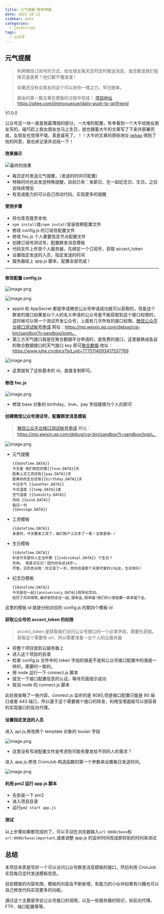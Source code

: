 ```yaml
---
title: 元气提醒~脱单神器
date: 2021-10-12
sidebar: auto
categories:
  - javascript
tags:
  - 公众号
---
```


## 元气提醒

> 利用微信订阅号的方式，给女朋友每天定时定时推送消息。谁还敢说我们程序员是直男？他们都不懂浪漫！
>
> 如果还没有女朋友的这个可以祝你一臂之力，早日脱单。
>
> 掘金的第一篇文章在摸鱼的过程中完成！
> [项目地址](https://gitee.com/jimmyxuexue/daily-push-to-girlfriend) https://gitee.com/jimmyxuexue/daily-push-to-girlfriend

V1.0.0

公众号这一块一直是我最薄弱的部分，一大堆的配置，有幸看到一个大牛给她女朋友写的，碰巧赶上我女朋友也马上生日，就也跟着大牛的文章写了下来并部署完成，女朋友也觉得不错，真是喜死了。！！大牛的文章的原帖地址 [iwhao](https://juejin.cn/post/7012171027790692388) 得到了他的同意，我也来记录并总结一下！

#### 效果展示

![最终的效果](https://img-blog.csdnimg.cn/94a6b22e8899464dbdfbaf11ba7ca675.jpg?x-oss-process=image/watermark,type_ZHJvaWRzYW5zZmFsbGJhY2s,shadow_50,text_Q1NETiBASmltbXnpm6rpm6o=,size_20,color_FFFFFF,t_70,g_se,x_16)

- 每日定时发送元气提醒，（发送的时间可配置）
- 特殊时间也会发送特殊提醒，目前已有：发薪日、在一起纪念日、生日。之后会陆续增加
- 有变成能力的可以自己改动代码，实现更多的提醒

#### 使用步骤

- 将仓库克隆至本地
- `npm install`或`cnpm install`安装依赖配置文件
- 修改 config.js 的订阅号配置文件
- 修改 fnc.js 个人重要信息节点配置文件
- 创建订阅号测试号，配置群发消息模板
- 代码文件上传至个人服务器，先绑定一个订阅号，获取 accect_token
- 设置指定发送的人员，指定发送的时间
- 服务器挂上 app.js 脚本，配置全部完成！

---

#### 修改配置 config.js

![image.png](https://p6-juejin.byteimg.com/tos-cn-i-k3u1fbpfcp/48f3cd5423c441f0be50c6ee5c825de3~tplv-k3u1fbpfcp-watermark.image?)

![image.png](https://p6-juejin.byteimg.com/tos-cn-i-k3u1fbpfcp/ab429c75aef64f7a9c88a880e498c7aa~tplv-k3u1fbpfcp-watermark.image?)

- appid 和 AppSecret 都是申请微信公众号申请成功就可以获取的，但是这个群发的接口如果是以个人的名义申请的公众号是不能获取到这个接口权限的，这时候可以用一个测试开发公众号，上面有几乎所有的接口权限。[微信公众平台接口测试帐号申请](https://mp.weixin.qq.com/debug/cgi-bin/sandbox?t=sandbox/login) 网址：https://mp.weixin.qq.com/debug/cgi-bin/sandbox?t=sandbox/login。
- 第三方天气接口我是在聚合数据平台申请的，是免费的接口，这里替换成各自的聚合数据接口的天气接口 key 即可[聚合数据](https://www.juhe.cn/docs?bd_vid=7775114093417537769) 地址：https://www.juhe.cn/docs?bd_vid=7775114093417537769

![image.png](https://p3-juejin.byteimg.com/tos-cn-i-k3u1fbpfcp/3a3abed43d0b4af79d5fb0742b46e8a8~tplv-k3u1fbpfcp-watermark.image?)

- 这里就有了这些基本的 id，直接复制即可。

#### 修改 fnc.js

![image.png](https://p3-juejin.byteimg.com/tos-cn-i-k3u1fbpfcp/01f63c1aaeeb4c98bbfafcca8a52d463~tplv-k3u1fbpfcp-watermark.image?)

- 修改 base 对象的 birthday、love、pay 字段替换为个人的即可

#### 创建微信公众号测试号，配置群发消息模板

> [微信公众平台接口测试帐号申请](https://mp.weixin.qq.com/debug/cgi-bin/sandbox?t=sandbox/login) 网址：https://mp.weixin.qq.com/debug/cgi-bin/sandbox?t=sandbox/login。

![image.png](https://p9-juejin.byteimg.com/tos-cn-i-k3u1fbpfcp/d0d72466afed4f4fa49ca0bd23538321~tplv-k3u1fbpfcp-watermark.image?)

- 元气提醒

  ```
  {{dateTime.DATA}}
  今天是 我们相恋的第{{love.DATA}}天
  距离上交工资还有{{pay.DATA}}天
  距离你的生日还有{{birthday.DATA}}天
  今日天气 {{weather.DATA}}
  今日温度 {{temp.DATA}}度
  空气湿度 {{humidity.DATA}}
  风向 {{wind.DATA}}
  每日一句
  {{message.DATA}}
  ```

- 工资模板

  ```
  {{dateTime.DATA}}
  亲爱的，今天要发工资了，咱们账户上又多了一笔！注意查收~！
  ```

- 生日模板

  ```
  {{dateTime.DATA}}
  听说今天是你人生当中第 {{individual.DATA}} 个生日？
  天呐， 我差点忘记！因为你永远18岁~。
  尽管，日历告诉我：你又涨了一岁，但你还是那个天真可爱的小仙女，生日快乐!
  ```

- 纪念日模板

  ```
  {{dateTime.DATA}}
  今天是在一起{{anniversary.DATA}}周年纪念日。
  经历了风风雨雨,最终依然走在一起,很幸运,很幸福!我们的小家庭要一直幸福下去。
  ```

这里的模板 id 就是分别对应的 config.js 的那四个模板 id

#### 获取公众号的 accect_token 的权限

> accect_token 是获取我们访问公众号接口的一个必填字段，需要先获取。获取这个需要有 url，所以需要准备一台个人的云服务器

- 将整个项目放到云服务器上
- 进入这个项目的目录
- 检查 config.js 文件中的 token 字段的值是不是和公众号接口配置中的值是一样的，需要时一致的。
- 用 node 运行一下 connect.js 脚本
- 提交一下接口配置信息的认证。等待页面提示成功
- 取消 node 的 connect.js 脚本

此处我省略了一些内容，connect.js 监听的是 8080,但是接口配置只能是 80 端口或者 443 端口，所以基于这个需要做个接口的转发，利用宝塔面板可以很容易的实现接口的反向代理。

#### 设置指定发送的人员

进入 api.js,修改两个 template 对象的 touser 字段

![image.png](https://p1-juejin.byteimg.com/tos-cn-i-k3u1fbpfcp/81e53a3b0232435cb516a5438095bde4~tplv-k3u1fbpfcp-watermark.image?)

- 这里没有写进配置文件是考虑到可能有要发给不同的人的需求？

进入 app.js,修改 CromJob 构造函数的第一个参数来设置每日发送时间。

![image.png](https://p3-juejin.byteimg.com/tos-cn-i-k3u1fbpfcp/dc316bb641b74e589a0f1a80b20cc07b~tplv-k3u1fbpfcp-watermark.image?)

#### 利用 pm2 运行 app.js 脚本

- 先安装一下 pm2
- 进入项目目录
- 运行`pm2 start app.js`

#### 测试

以上步骤如果都完成的了，可以手动在浏览器输入`url:8080/base`和`url:8080/base/important`,或者调整 app.js 的监听时间改成即将到的时间来测试

## 总结

本项目本质是写好一个可以访问公众号群发消息模板的接口，然后利用 CronJob 实现每日定时发送模板信息。

目前模板的内容有限，模板的内容会不断新增，有能力的小伙伴如果有兴趣也可以自己修改代码实现更多的功能。

通过这个主要是学会公众号接口的调用，以及一些服务器的知识，如反向代理、FTP、端口配置等等。
